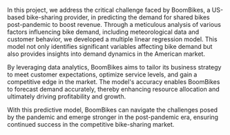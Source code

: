 In this project, we address the critical challenge faced by BoomBikes, a US-based bike-sharing provider, in predicting the demand for shared bikes post-pandemic to boost revenue. Through a meticulous analysis of various factors influencing bike demand, including meteorological data and customer behavior, we developed a multiple linear regression model. This model not only identifies significant variables affecting bike demand but also provides insights into demand dynamics in the American market.

By leveraging data analytics, BoomBikes aims to tailor its business strategy to meet customer expectations, optimize service levels, and gain a competitive edge in the market. The model's accuracy enables BoomBikes to forecast demand accurately, thereby enhancing resource allocation and ultimately driving profitability and growth.

With this predictive model, BoomBikes can navigate the challenges posed by the pandemic and emerge stronger in the post-pandemic era, ensuring continued success in the competitive bike-sharing market.

